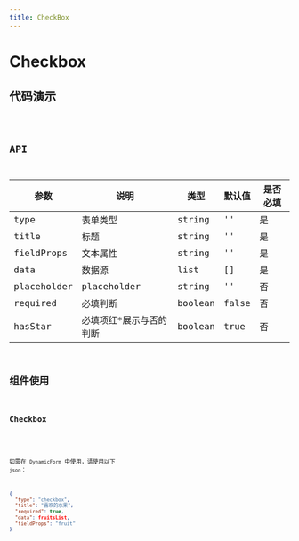 ```yaml
---
title: CheckBox
---
```


# Checkbox

## 代码演示

<code src="./demo/index.tsx" />

## API

| 参数        | 说明                     | 类型    | 默认值 | 是否必填 |
| ----------- | ------------------------ | ------- | ------ | -------- |
| type        | 表单类型                 | string  | ''     | 是       |
| title       | 标题                     | string  | ''     | 是       |
| fieldProps  | 文本属性                 | string  | ''     | 是       |
| data        | 数据源                   | list    | []     | 是       |
| placeholder | placeholder              | string  | ''     | 否       |
| required    | 必填判断                 | boolean | false  | 否       |
| hasStar     | 必填项红\*展示与否的判断 | boolean | true   | 否       |

## 组件使用

### Checkbox

<code src="./demo/checkbox.tsx" />

如需在 `DynamicForm` 中使用，请使用以下 `json`：

```json
{
  "type": "checkbox",
  "title": "喜欢的水果",
  "required": true,
  "data": fruitsList,
  "fieldProps": "fruit"
}
```
